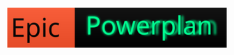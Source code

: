 [![Epic](https://raw.githubusercontent.com/WindowsTools2077/Epic-Powerplan/main/media/badge.svg)]([https://awesome.re](https://github.com/WindowsTools2077/Epic-Powerplan)https://github.com/WindowsTools2077/Epic-Powerplan)
